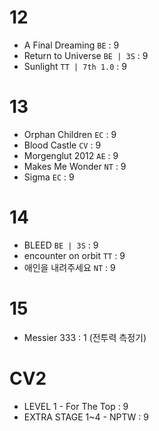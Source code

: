 # 12
- A Final Dreaming `BE` : 9
- Return to Universe `BE | 3S` : 9
- Sunlight `TT | 7th 1.0` : 9
# 13
- Orphan Children `EC` : 9
- Blood Castle `CV` : 9
- Morgenglut 2012 `AE` : 9
- Makes Me Wonder `NT` : 9
- Sigma `EC` : 9
# 14
- BLEED `BE | 3S` : 9
- encounter on orbit `TT` : 9
- 애인을 내려주세요 `NT` : 9
# 15
- Messier 333 : 1 (전투력 측정기)
# CV2
- LEVEL 1 - For The Top : 9
- EXTRA STAGE 1~4 - NPTW : 9
